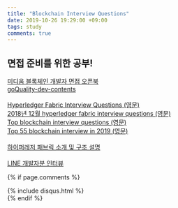 ```yaml
---
title: "Blockchain Interview Questions"
date: 2019-10-26 19:29:00 +09:00
tags: study
comments: true
---
```


## 면접 준비를 위한 공부!
[미디움 블록체인 개발자 면접 오픈북](https://hamait.tistory.com/1054)
<br />[goQuality-dev-contents](https://github.com/Integerous/goQuality-dev-contents)
<br /><br />[Hyperledger Fabric Interview Questions (영문)](https://vitalflux.com/hyperledger-fabric-distributed-ledger-interview-questions-notes/)
<br />[2018년 12월 hyperledger fabric interview questions (영문)](https://www.biganalytics.me/2018/12/hyperledger-fabric-real-interview.html)
<br />[Top blockchain interview questions (영문)](https://intellipaat.com/blog/interview-question/blockchain-interview-questions/)
<br />[Top 55 blockchain interview in 2019 (영문)](https://www.edureka.co/blog/interview-questions/blockchain-interview-questions/)
<br /><br />[하이퍼레저 패브릭 소개 및 구조 설명](https://blog.naver.com/mage7th/221493540794)
<br /><br />[LINE 개발자분 인터뷰](https://blog.naver.com/PostView.nhn?blogId=mage7th&logNo=221575023525)

{% if page.comments %}
<div id="post-disqus" class="container">
{% include disqus.html %}
</div>
{% endif %}